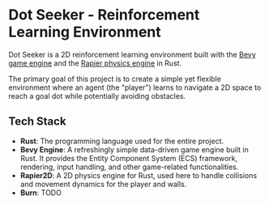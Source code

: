 # Dot Seeker - Reinforcement Learning Environment

Dot Seeker is a 2D reinforcement learning environment built with the [Bevy game engine](https://bevyengine.org/) and the [Rapier physics engine](https://rapier.rs/) in Rust.

The primary goal of this project is to create a simple yet flexible environment where an agent (the "player") learns to navigate a 2D space to reach a goal dot while potentially avoiding obstacles.

## Tech Stack

*   **Rust**: The programming language used for the entire project.
*   **Bevy Engine**: A refreshingly simple data-driven game engine built in Rust. It provides the Entity Component System (ECS) framework, rendering, input handling, and other game-related functionalities.
*   **Rapier2D**: A 2D physics engine for Rust, used here to handle collisions and movement dynamics for the player and walls.
* **Burn**: TODO
